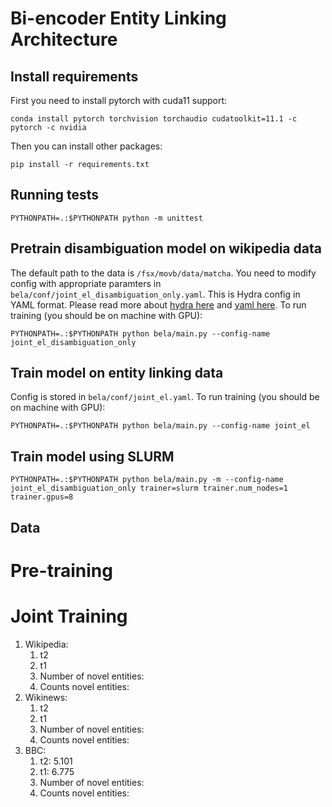 # Bi-encoder Entity Linking Architecture

## Install requirements

First you need to install pytorch with cuda11 support:

```
conda install pytorch torchvision torchaudio cudatoolkit=11.1 -c pytorch -c nvidia
```

Then you can install other packages:
```
pip install -r requirements.txt
```

## Running tests

```
PYTHONPATH=.:$PYTHONPATH python -m unittest
```

## Pretrain disambiguation model on wikipedia data

The default path to the data is `/fsx/movb/data/matcha`. You need to modify config with appropriate paramters in `bela/conf/joint_el_disambiguation_only.yaml`. This is Hydra config in YAML format. Please read more about [hydra here](https://hydra.cc/) and [yaml here](https://docs.ansible.com/ansible/latest/reference_appendices/YAMLSyntax.html). To run training (you should be on machine with GPU):

```
PYTHONPATH=.:$PYTHONPATH python bela/main.py --config-name joint_el_disambiguation_only
```

## Train model on entity linking data

Config is stored in `bela/conf/joint_el.yaml`. To run training (you should be on machine with GPU):

```
PYTHONPATH=.:$PYTHONPATH python bela/main.py --config-name joint_el
```

## Train model using SLURM

```
PYTHONPATH=.:$PYTHONPATH python bela/main.py -m --config-name joint_el_disambiguation_only trainer=slurm trainer.num_nodes=1 trainer.gpus=8
```

## Data

# Pre-training

# Joint Training

1. Wikipedia:
   1. t2
   2. t1
   3. Number of novel entities:
   4. Counts novel entities:
2. Wikinews:
   1. t2
   2. t1
   3. Number of novel entities:
   4. Counts novel entities:
3. BBC:
   1. t2: 5.101
   2. t1: 6.775 
   3. Number of novel entities:
   4. Counts novel entities:

